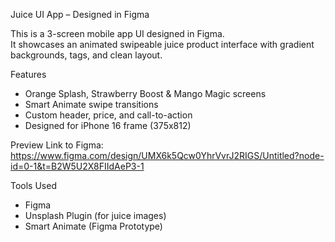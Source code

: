  Juice UI App – Designed in Figma 

This is a 3-screen mobile app UI designed in Figma.  
It showcases an animated swipeable juice product interface with gradient backgrounds, tags, and clean layout.

Features
- Orange Splash, Strawberry Boost & Mango Magic screens
- Smart Animate swipe transitions
- Custom header, price, and call-to-action
- Designed for iPhone 16 frame (375x812)

 Preview
Link to Figma: https://www.figma.com/design/UMX6k5Qcw0YhrVvrJ2RIGS/Untitled?node-id=0-1&t=B2W5U2X8FIIdAeP3-1

 Tools Used
- Figma
- Unsplash Plugin (for juice images)
- Smart Animate (Figma Prototype)
